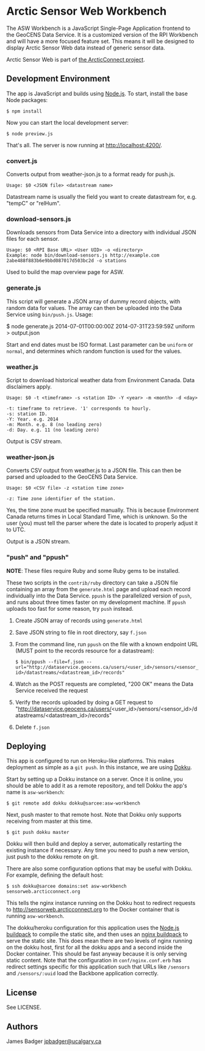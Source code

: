 # Arctic Sensor Web Workbench

The ASW Workbench is a JavaScript Single-Page Application frontend to the GeoCENS Data Service. It is a customized version of the RPI Workbench and will have a more focused feature set. This means it will be designed to display Arctic Sensor Web data instead of generic sensor data.

Arctic Sensor Web is part of [the ArcticConnect project](http://arcticconnect.org/).

## Development Environment

The app is JavaScript and builds using [Node.js](https://nodejs.org/). To start, install the base Node packages:

    $ npm install

Now you can start the local development server:

    $ node preview.js

That's all. The server is now running at [http://localhost:4200/](http://localhost:4200/).

### convert.js

Converts output from weather-json.js to a format ready for push.js.

    Usage: $0 <JSON file> <datastream name>

Datastream name is usually the field you want to create datastream for, e.g. "tempC" or "relHum".

### download-sensors.js

Downloads sensors from Data Service into a directory with individual JSON files for each sensor.

    Usage: $0 <RPI Base URL> <User UID> -o <directory>
    Example: node bin/download-sensors.js http://example.com 2abe488f883b6e9bbd087017d503bc2d -o stations

Used to build the map overview page for ASW.

### generate.js

This script will generate a JSON array of dummy record objects, with random data for values. The array can then be uploaded into the Data Service using `bin/push.js`. Usage:

  $ node generate.js 2014-07-01T00:00:00Z 2014-07-31T23:59:59Z uniform > output.json

Start and end dates must be ISO format. Last parameter can be `uniform` or `normal`, and determines which random function is used for the values.

### weather.js

Script to download historical weather data from Environment Canada. Data disclaimers apply.

    Usage: $0 -t <timeframe> -s <station ID> -Y <year> -m <month> -d <day>

    -t: timeframe to retrieve. '1' corresponds to hourly.
    -s: station ID.
    -Y: Year. e.g. 2014
    -m: Month. e.g. 8 (no leading zero)
    -d: Day. e.g. 11 (no leading zero)

Output is CSV stream.

### weather-json.js

Converts CSV output from weather.js to a JSON file. This can then be parsed and uploaded to the GeoCENS Data Service.

    Usage: $0 <CSV file> -z <station time zone>

    -z: Time zone identifier of the station.

Yes, the time zone must be specified manually. This is because Environment Canada returns times in Local Standard Time, which is unknown. So the user (you) must tell the parser where the date is located to properly adjust it to UTC.

Output is a JSON stream.

### "push" and "ppush"

**NOTE**: These files require Ruby and some Ruby gems to be installed.

These two scripts in the `contrib/ruby` directory can take a JSON file containing an array from the `generate.html` page and upload each record individually into the Data Service. `ppush` is the parallelized version of `push`, and runs about three times faster on my development machine. If `ppush` uploads too fast for some reason, try `push` instead.

1. Create JSON array of records using `generate.html`
2. Save JSON string to file in root directory, say `f.json`
3. From the command line, run `ppush` on the file with a known endpoint URL (MUST point to the records resource for a datastream):

	`$ bin/ppush --file=f.json --url="http://dataservice.geocens.ca/users/<user_id>/sensors/<sensor_id>/datastreams/<datastream_id>/records"`

4. Watch as the POST requests are completed, "200 OK" means the Data Service received the request
5. Verify the records uploaded by doing a GET request to "http://dataservice.geocens.ca/users/<user_id>/sensors/<sensor_id>/datastreams/<datastream_id>/records"
6. Delete `f.json`

## Deploying

This app is configured to run on Heroku-like platforms. This makes deployment as simple as a `git push`. In this instance, we are using [Dokku](https://github.com/progrium/dokku).

Start by setting up a Dokku instance on a server. Once it is online, you should be able to add it as a remote repository, and tell Dokku the app's name is `asw-workbench`:

    $ git remote add dokku dokku@sarcee:asw-workbench

Next, push master to that remote host. Note that Dokku only supports receiving from master at this time.

    $ git push dokku master

Dokku will then build and deploy a server, automatically restarting the existing instance if necessary. Any time you need to push a new version, just push to the dokku remote on git.

There are also some configuration options that may be useful with Dokku. For example, defining the default host:

    $ ssh dokku@sarcee domains:set asw-workbench sensorweb.arcticconnect.org

This tells the nginx instance running on the Dokku host to redirect requests to http://sensorweb.arcticconnect.org to the Docker container that is running `asw-workbench`.

The dokku/heroku configuration for this application uses the [Node.js buildpack](https://github.com/heroku/heroku-buildpack-nodejs) to compile the static site, and then uses an [nginx buildpack](https://github.com/GeoSensorWebLab/heroku-buildpack-nginx) to serve the static site. This does mean there are two levels of nginx running on the dokku host, first for all the dokku apps and a second inside the Docker container. This should be fast anyway because it is only serving static content. Note that the configuration in `conf/nginx.conf.erb` has redirect settings specific for this application such that URLs like `/sensors` and `/sensors/:uuid` load the Backbone application correctly.

## License

See LICENSE.

## Authors

James Badger <jpbadger@ucalgary.ca>
